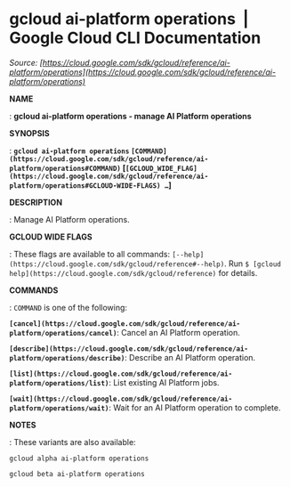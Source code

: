 # gcloud ai-platform operations  |  Google Cloud CLI Documentation

*Source: [https://cloud.google.com/sdk/gcloud/reference/ai-platform/operations](https://cloud.google.com/sdk/gcloud/reference/ai-platform/operations)*

**NAME**

: **gcloud ai-platform operations - manage AI Platform operations**

**SYNOPSIS**

: **`gcloud ai-platform operations` `[COMMAND](https://cloud.google.com/sdk/gcloud/reference/ai-platform/operations#COMMAND)` [`[GCLOUD_WIDE_FLAG](https://cloud.google.com/sdk/gcloud/reference/ai-platform/operations#GCLOUD-WIDE-FLAGS) …`]**

**DESCRIPTION**

: Manage AI Platform operations.

**GCLOUD WIDE FLAGS**

: These flags are available to all commands: `[--help](https://cloud.google.com/sdk/gcloud/reference#--help)`.
Run `$ [gcloud help](https://cloud.google.com/sdk/gcloud/reference)` for details.

**COMMANDS**

: ``COMMAND`` is one of the following:

**`[cancel](https://cloud.google.com/sdk/gcloud/reference/ai-platform/operations/cancel)`**:
Cancel an AI Platform operation.

**`[describe](https://cloud.google.com/sdk/gcloud/reference/ai-platform/operations/describe)`**:
Describe an AI Platform operation.

**`[list](https://cloud.google.com/sdk/gcloud/reference/ai-platform/operations/list)`**:
List existing AI Platform jobs.

**`[wait](https://cloud.google.com/sdk/gcloud/reference/ai-platform/operations/wait)`**:
Wait for an AI Platform operation to complete.

**NOTES**

: These variants are also available:

```
gcloud alpha ai-platform operations
```

```
gcloud beta ai-platform operations
```